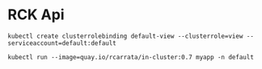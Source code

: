 # RCK Api



```
kubectl create clusterrolebinding default-view --clusterrole=view --serviceaccount=default:default
```

```
kubectl run --image=quay.io/rcarrata/in-cluster:0.7 myapp -n default
```
